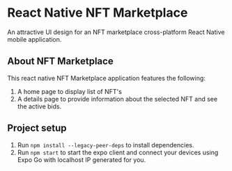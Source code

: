 # React Native NFT Marketplace

An attractive UI design for an NFT marketplace cross-platform React Native mobile application.

## About NFT Marketplace

This react native NFT Marketplace application features the following:

1. A home page to display list of NFT's
2. A details page to provide information about the selected NFT and see the active bids.

## Project setup

1. Run `npm install --legacy-peer-deps` to install dependencies.
2. Run `npm start` to start the expo client and connect your devices using Expo Go with localhost IP generated for you.
